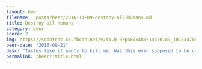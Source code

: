 ```yaml
---
layout: beer
filename: _posts/beer/2016-11-09-destroy-all-humans.md
title: Destroy all humans
category: beer
score: 2
img: https://scontent.xx.fbcdn.net/v/t1.0-0/p480x480/14370189_10154470831048745_1494600717903960685_n.jpg?oh=0824845781cbd1f1942fdb2fab4afb52&oe=593EB6CB
beer-date: "2016-09-21"
desc: "Tastes like it wants to kill me. Was this even supposed to be consumed?"
permalink: /beer/:title.html
---
```

